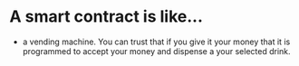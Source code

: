# A smart contract is like...

* a vending machine. You can trust that if you give it your money that it is programmed to accept your money and dispense a your selected drink.
